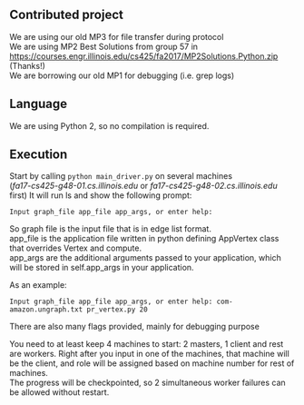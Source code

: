 ## Contributed project
We are using our old MP3 for file transfer during protocol  
We are using MP2 Best Solutions from group 57 in https://courses.engr.illinois.edu/cs425/fa2017/MP2Solutions.Python.zip (Thanks!)  
We are borrowing our old MP1 for debugging (i.e. grep logs)

## Language
We are using Python 2, so no compilation is required.  

## Execution
Start by calling `python main_driver.py` on several machines  
(*fa17-cs425-g48-01.cs.illinois.edu* or *fa17-cs425-g48-02.cs.illinois.edu* first)
It will run ls and show the following prompt:  
```
Input graph_file app_file app_args, or enter help:
```
So graph file is the input file that is in edge list format.  
app_file is the application file written in python defining AppVertex class that overrides Vertex and compute.  
app_args are the additional arguments passed to your application, which will be stored in self.app_args in your application.  
  
As an example:
```
Input graph_file app_file app_args, or enter help: com-amazon.ungraph.txt pr_vertex.py 20
```
  
There are also many flags provided, mainly for debugging purpose  

You need to at least keep 4 machines to start: 2 masters, 1 client and rest are workers.
Right after you input in one of the machines, that machine will be the client, and role will be assigned based on machine number for rest of machines.  
The progress will be checkpointed, so 2 simultaneous worker failures can be allowed without restart. 